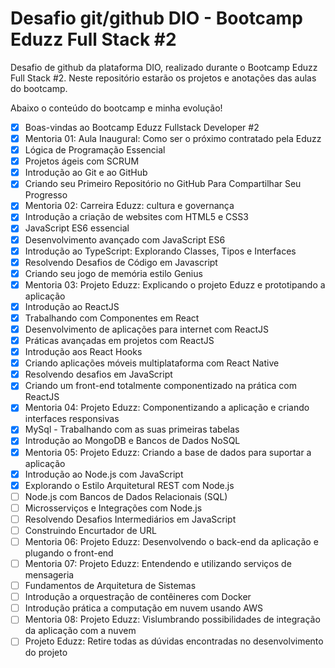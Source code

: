 # Desafio git/github DIO - Bootcamp Eduzz Full Stack #2

Desafio de github da plataforma DIO, realizado durante o Bootcamp Eduzz Full Stack #2. Neste repositório estarão os projetos e anotações das aulas do bootcamp.

Abaixo o conteúdo do bootcamp e minha evolução!

- [x] Boas-vindas ao Bootcamp Eduzz Fullstack Developer #2
- [x] Mentoria 01: Aula Inaugural: Como ser o próximo contratado pela Eduzz
- [x] Lógica de Programação Essencial
- [x] Projetos ágeis com SCRUM
- [x] Introdução ao Git e ao GitHub
- [x] Criando seu Primeiro Repositório no GitHub Para Compartilhar Seu Progresso
- [x] Mentoria 02: Carreira Eduzz: cultura e governança
- [x] Introdução a criação de websites com HTML5 e CSS3
- [x] JavaScript ES6 essencial
- [x] Desenvolvimento avançado com JavaScript ES6
- [x] Introdução ao TypeScript: Explorando Classes, Tipos e Interfaces
- [x] Resolvendo Desafios de Código em Javascript
- [x] Criando seu jogo de memória estilo Genius
- [x] Mentoria 03: Projeto Eduzz: Explicando o projeto Eduzz e prototipando a aplicação
- [x] Introdução ao ReactJS
- [x] Trabalhando com Componentes em React
- [x] Desenvolvimento de aplicações para internet com ReactJS
- [x] Práticas avançadas em projetos com ReactJS
- [x] Introdução aos React Hooks
- [x] Criando aplicações móveis multiplataforma com React Native
- [x] Resolvendo desafios em JavaScript
- [x] Criando um front-end totalmente componentizado na prática com ReactJS
- [x] Mentoria 04: Projeto Eduzz: Componentizando a aplicação e criando interfaces responsivas
- [x] MySql - Trabalhando com as suas primeiras tabelas
- [x] Introdução ao MongoDB e Bancos de Dados NoSQL
- [x] Mentoria 05: Projeto Eduzz: Criando a base de dados para suportar a aplicação
- [x] Introdução ao Node.js com JavaScript
- [x] Explorando o Estilo Arquitetural REST com Node.js
- [ ] Node.js com Bancos de Dados Relacionais (SQL)
- [ ] Microsserviços e Integrações com Node.js
- [ ] Resolvendo Desafios Intermediários em JavaScript
- [ ] Construindo Encurtador de URL
- [ ] Mentoria 06: Projeto Eduzz: Desenvolvendo o back-end da aplicação e plugando o front-end
- [ ] Mentoria 07: Projeto Eduzz: Entendendo e utilizando serviços de mensageria
- [ ] Fundamentos de Arquitetura de Sistemas
- [ ] Introdução a orquestração de contêineres com Docker
- [ ] Introdução prática a computação em nuvem usando AWS
- [ ] Mentoria 08: Projeto Eduzz: Vislumbrando possibilidades de integração da aplicação com a nuvem
- [ ] Projeto Eduzz: Retire todas as dúvidas encontradas no desenvolvimento do projeto
